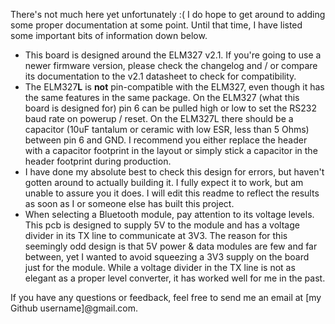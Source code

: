 There's not much here yet unfortunately :( I do hope to get around to adding some proper documentation at some point. Until that time, I have listed some important bits of information down below.

- This board is designed around the ELM327 v2.1. If you're going to use a newer firmware version, please check the changelog and / or compare its documentation to the v2.1 datasheet to check for compatibility.
- The ELM327**L** is **not** pin-compatible with the ELM327, even though it has the same features in the same package. On the ELM327 (what this board is designed for) pin 6 can be pulled high or low to set the RS232 baud rate on powerup / reset. On the ELM327L there should be a capacitor (10uF tantalum or ceramic with low ESR, less than 5 Ohms) between pin 6 and GND. I recommend you either replace the header with a capacitor footprint in the layout or simply stick a capacitor in the header footprint during production.
- I have done my absolute best to check this design for errors, but haven't gotten around to actually building it. I fully expect it to work, but am unable to assure you it does. I will edit this readme to reflect the results as soon as I or someone else has built this project.
- When selecting a Bluetooth module, pay attention to its voltage levels. This pcb is designed to supply 5V to the module and has a voltage divider in its TX line to communicate at 3V3. The reason for this seemingly odd design is that 5V power & data modules are few and far between, yet I wanted to avoid squeezing a 3V3 supply on the board just for the module. While a voltage divider in the TX line is not as elegant as a proper level converter, it has worked well for me in the past.

If you have any questions or feedback, feel free to send me an email at [my Github username]@gmail.com.
